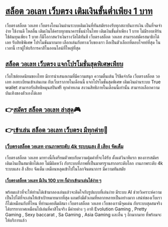 # [สล็อต วอเลท เว็บตรง เติมเงินขั้นต่ำเพียง 1 บาท](https://shorturl.asia/HzhEx "สล็อต วอเลท เว็บตรง เติมเงินขั้นต่ำเพียง 1 บาท")
เว็บตรงสล็อต วอเลท เว็บตรงโอนเงินผ่านระบบเติมเงินที่ทันสมัยรองรับทุกสถาบันการเงิน เป็นที่จดจำง่าย ใช้งานดี ไหลลื่น เติมเงินได้ครบทุกธนาคารชั้นนำในไทย เติมเงินขั้นต่ำเพียง 1 บาท ไม่มีรอบเทิร์น ใช้ต้นทุนเพียง 1 บาท ก็มีโอกาสคว้าเงินรางวัลได้ทันที เว็บตรงสล็อต วอเลท สามารถสมัครสมาชิกได้เลย รับสิทธิพิเศษ โปรโมชันมากมาย เลือกเล่นกับทางเว็บของเรา ถือเป็นตัวเลือกที่ตอบโจทย์ที่สุด ในเวลานี้ เราผู้ให้บริการคาสิโนออนไลน์ที่ใหญ่ที่สุด
## [สล็อต วอเลท เว็บตรง แจกโปรโมชั่นสุดพิเศษเพียบ](https://shorturl.asia/HzhEx "สล็อต วอเลท เว็บตรง แจกโปรโมชั่นสุดพิเศษเพียบ")
เว็บไซต์ยอดนิยมของไทย มีการนำเสนอเกมที่มีความสนุก ความตื่นเต้น ไร้ขีดจำกัด เว็บตรงสล็อต วอเลท ลงทะเบียนเข้าเล่นเกม กับเว็บเราภายในเดือนนี้ แจกโปรโมชั่นสุดพิเศษ เติมเงินผ่านระบบ True wallet สามารถรับสิทธิหมุนสปินฟรี ทุกค่ายเกม สงวนสิทธิภายในเดือนนี้เท่านั้น สามารถเลือกความบันเทิงของตัวเองได้เลย
## 👉[สมัคร สล็อต วอเลท ล่าสุด](https://shorturl.asia/HzhEx "สมัคร สล็อต วอเลท ล่าสุด")🎮
## 👉[เข้าเล่น สล็อต วอเลท เว็บตรง มีทุกค่าย](https://shorturl.asia/HzhEx "เข้าเล่น สล็อต วอเลท เว็บตรง มีทุกค่าย")👾
### [เว็บตรงสล็อต วอเลท งานภาพระดับ 4k ระบบแสง สี เสียง จัดเต็ม](https://shorturl.asia/HzhEx "เว็บตรงสล็อต วอเลท งานภาพระดับ 4k ระบบแสง สี เสียง จัดเต็ม")
เว็บตรงสล็อต วอเลท มาทางนี้ก็เตรียมตัวพบกับความคุ้มค่าที่จะได้รับ ตั้งแต่วินาทีแรก ของการสมัครเติมเงินเป็นสมาชิกได้เลย ไม่มีผิดหวัง กับระบบที่ภาพที่เป็นมาตรฐานสากลระดับโลก งานภาพระดับ 4k ระบบแสง สี เสียง จัดเต็ม เหมือนหลุดเข้าไปในโลกจินตนาการ มีความทันสมัย
#### [เว็บตรงสล็อต วอเลท มีเงิน 100 บาท ก็ฝากเข้ามาเล่นได้ง่าย ๆ](https://shorturl.asia/HzhEx "เว็บตรงสล็อต วอเลท มีเงิน 100 บาท ก็ฝากเข้ามาเล่นได้ง่าย ๆ")
พร้อมเเล้วที่จะให้ท่านได้เข้ามาลองเล่นแล้วจะติดใจกับรูปแบบที่เล่นง่าย มีระบบ AI ช่วยวิเคราะห์ความเป็นไปได้ที่จะเล่นให้เข้าเป้าหมายมากที่สุด แถมยังมีตัวเกมที่หลากหลายเป็นอย่างมาก เสน่ห์ของเว็บเราก็ไม่เหมือนกับที่ไหน ที่ท่านเคยสัมผัสมา เว็บตรงสล็อต วอเลท เว็บของเรามีจุดเด่น กับระบบสุดสมจริง ได้บรรยากาศเหมือนไปเล่นที่คาสิโนจริง มีค่ายต่าง ๆ อาทิ Evolution Gaming , Pretty Gaming , Sexy baccarat , Sa Gaming , Asia Gaming และอื่น ๆ อีกมากมาย ที่พร้อมจะให้บริการแล้ว
